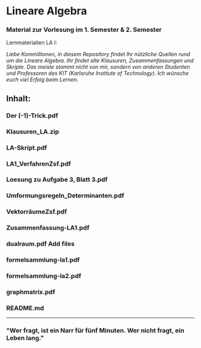 # Lineare Algebra 
### Material zur Vorlesung im 1. Semester & 2. Semester

Lernmaterialien LA I:

*Liebe Kommilitonen,*
*in diesem Repository findet Ihr nützliche Quellen rund um die Lineare Algebra. Ihr findet alte Klausuren, Zusammenfassungen und Skripte.* *Das meiste stammt nicht von mir, sondern von anderen Studenten und Professoren des KIT (Karlsruhe Institute of Technology).*
*Ich wünsche euch viel Erfolg beim Lernen.*

## Inhalt:

### Der (-1)-Trick.pdf
### Klausuren_LA.zip	
### LA-Skript.pdf
### LA1_VerfahrenZsf.pdf
### Loesung zu Aufgabe 3, Blatt 3.pdf	
### Umformungsregeln_Determinanten.pdf
### VektorräumeZsf.pdf
### Zusammenfassung-LA1.pdf	
### dualraum.pdf	Add files
### formelsammlung-la1.pdf
### formelsammlung-la2.pdf	
### graphmatrix.pdf
### README.md


________________________________________________________________________________________________________________________________________

### "Wer fragt, ist ein Narr für fünf Minuten. Wer nicht fragt, ein Leben lang."
